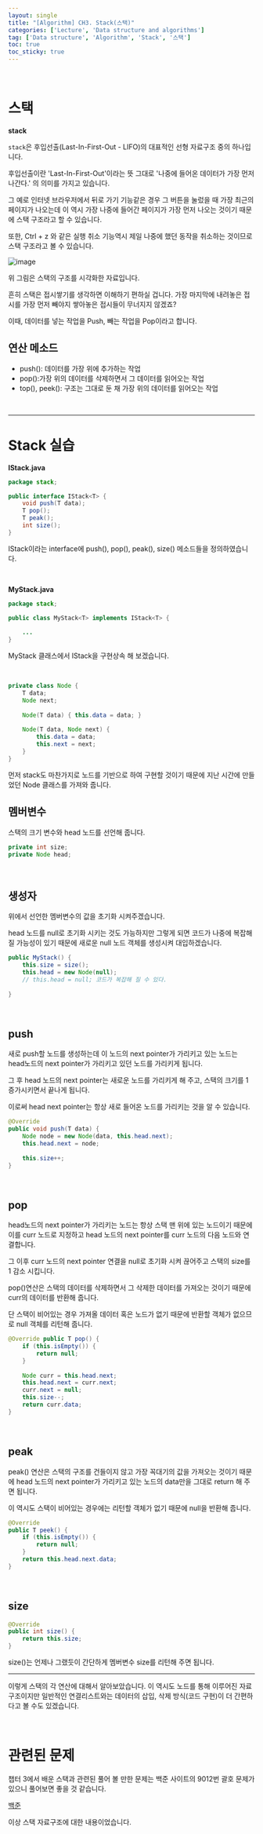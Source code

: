 ```yaml
---
layout: single
title: "[Algorithm] CH3. Stack(스택)"
categories: ['Lecture', 'Data structure and algorithms']
tag: ['Data structure', 'Algorithm', 'Stack', '스택']
toc: true
toc_sticky: true
---
```


<br>

# 스택

**stack**

`stack`은 후입선출(Last-In-First-Out - LIFO)의 대표적인 선형 자료구조 중의 하나입니다.

후입선출이란 'Last-In-First-Out'이라는 뜻 그대로 '나중에 들어온 데이터가 가장 먼저 나간다.' 의 의미를 가지고 있습니다.

 그 예로 인터넷 브라우저에서 뒤로 가기 기능같은 경우 그 버튼을 눌렀을 때 가장 최근의 페이지가 나오는데 이 역시 가장 나중에 들어간 페이지가 가장 먼저 나오는 것이기 때문에 스택 구조라고 할 수 있습니다.

또한, Ctrl + z 와 같은 실행 취소 기능역시 제일 나중에 했던 동작을 취소하는 것이므로 스택 구조라고 볼 수 있습니다.

![image](https://user-images.githubusercontent.com/79521972/153334791-de3d66bd-db92-4985-b84a-cd539241eee2.png)

위 그림은 스택의 구조를 시각화한 자료입니다.

흔히 스택은 접시쌓기를 생각하면 이해하기 편하실 겁니다. 가장 마지막에 내려놓은 접시를 가장 먼저 빼야지 쌓아놓은 접시들이 무너지지 않겠죠?

이때, 데이터를 넣는 작업을 Push, 빼는 작업을 Pop이라고 합니다.



## 연산 메소드

- push(): 데이터를 가장 위에 추가하는 작업
- pop():가장 위의 데이터를 삭제하면서 그 데이터를 읽어오는 작업
- top(), peek(): 구조는 그대로 둔 채 가장 위의 데이터를 읽어오는 작업



<br>

---



# Stack 실습

**IStack.java**

```java
package stack;

public interface IStack<T> {
    void push(T data);
    T pop();
    T peak();
    int size();
}
```

IStack이라는 interface에 push(), pop(), peak(), size() 메소드들을 정의하였습니다.

<br>

**MyStack.java**

```java
package stack; 

public class MyStack<T> implements IStack<T> {
    
    ...
}
```

MyStack 클래스에서 IStack을 구현상속 해 보겠습니다.

<br>

```java
private class Node {
    T data;
    Node next;
    
    Node(T data) { this.data = data; }
    
    Node(T data, Node next) {
        this.data = data;
        this.next = next;
    }
}
```

먼저 stack도 마찬가지로 노드를 기반으로 하여 구현할 것이기 때문에 지난 시간에 만들었던 Node 클래스를 가져와 줍니다.



## 멤버변수

스택의 크기 변수와 head 노드를 선언해 줍니다.

```java
private int size;
private Node head;
```



<br>



## 생성자

위에서 선언한 멤버변수의 값을 초기화 시켜주겠습니다.

head 노드를 null로 초기화 시키는 것도 가능하지만 그렇게 되면 코드가 나중에 복잡해 질 가능성이 있기 때문에 새로운 null 노드 객체를 생성시켜 대입하겠습니다. 

```java
public MyStack() {
    this.size = size();
 	this.head = new Node(null);
    // this.head = null; 코드가 복잡해 질 수 있다.
    
}
```



<br>

## push

새로 push할 노드를 생성하는데 이 노드의 next pointer가 가리키고 있는 노드는 head노드의 next pointer가 가리키고 있던 노드를 가리키게 됩니다.

그 후 head 노드의 next pointer는 새로운 노드를 가리키게 해 주고, 스택의 크기를 1 증가시키면서 끝나게 됩니다.

이로써 head next pointer는 항상 새로 들어온 노드를 가리키는 것을 알 수 있습니다.

```java
@Override
public void push(T data) {
    Node node = new Node(data, this.head.next);
    this.head.next = node;
    
    this.size++;
}
```



<br>

 

## pop

head노드의 next pointer가 가리키는 노드는 항상 스택 맨 위에 있는 노드이기 때문에 이를 curr 노드로 지정하고 head 노드의 next pointer를 curr 노드의 다음 노드와 연결합니다. 

그 이후 curr 노드의 next pointer 연결을 null로 초기화 시켜 끊어주고 스택의 size를 1 감소 시킵니다.

pop()연산은 스택의 데이터를 삭제하면서 그 삭제한 데이터를 가져오는 것이기 때문에 curr의 데이터를 반환해 줍니다.

단 스택이 비어있는 경우 가져올 데이터 혹은 노드가 없기 때문에 반환할 객체가 없으므로 null 객체를 리턴해 줍니다.

```java 
@Override public T pop() {
    if (this.isEmpty()) {
        return null;
    }
    
    Node curr = this.head.next;
	this.head.next = curr.next;
    curr.next = null;
    this.size--;
    return curr.data;
}
```



<br>

## peak

peak() 연산은 스택의 구조를 건들이지 않고 가장 꼭대기의 값을 가져오는 것이기 때문에 head 노드의 next pointer가 가리키고 있는 노드의 data만을 그대로 return 해 주면 됩니다.

이 역시도 스택이 비어있는 경우에는 리턴할 객체가 없기 때문에 null을 반환해 줍니다.

```java
@Override
public T peek() {
    if (this.isEmpty()) {
        return null;
    }
    return this.head.next.data;
}
```



<br>

## size

```java
@Override
public int size() {
    return this.size;
}
```

size()는 언제나 그랬듯이 간단하게 멤버변수 size를 리턴해 주면 됩니다.



---

이렇게 스택의 각 연산에 대해서 알아보았습니다. 이 역시도 노드를 통해 이루어진 자료구조이지만 일반적인 연결리스트와는 데이터의 삽입, 삭제 방식(코드 구현)이 더 간편하다고 볼 수도 있겠습니다.

<br>

# 관련된 문제

챕터 3에서 배운 스택과 관련된 풀어 볼 만한 문제는 백준 사이트의 9012번 괄호 문제가 있으니 풀어보면 좋을 것 같습니다.

[백준](https://www.acmicpc.net/problem/9012, "9012 괄호")



이상 스택 자료구조에 대한 내용이었습니다.







